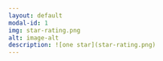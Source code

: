 ```yaml
---
layout: default
modal-id: 1
img: star-rating.png
alt: image-alt
description: ![one star](star-rating.png)
---
```

